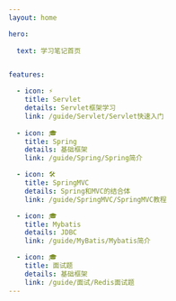 ```yaml
---
layout: home

hero:
  
  text: 学习笔记首页


features:

  - icon: ⚡️
    title: Servlet
    details: Servlet框架学习
    link: /guide/Servlet/Servlet快速入门
    
  - icon: 🎓
    title: Spring
    details: 基础框架
    link: /guide/Spring/Spring简介

  - icon: 🛠️
    title: SpringMVC
    details: Spring和MVC的结合体
    link: /guide/SpringMVC/SpringMVC教程

  - icon: 🎓
    title: Mybatis
    details: JDBC
    link: /guide/MyBatis/Mybatis简介

  - icon: 🎓
    title: 面试题
    details: 基础框架
    link: /guide/面试/Redis面试题
---
```



